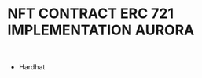 <h1>NFT CONTRACT ERC 721 IMPLEMENTATION AURORA</h1><br>
<ul>

  <li><a hreff="https://hardhat.org/tutorial">Hardhat</a></li>
  
</ul>
